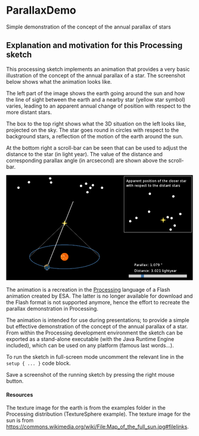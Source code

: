 # ParallaxDemo

Simple demonstration of the concept of the annual parallax of stars

## Explanation and motivation for this Processing sketch

This processing sketch implements an animation that provides a very basic
illustration of the concept of the annual parallax of a star. The screenshot
below shows what the animation looks like.

The left part of the image shows the earth going around the sun and how the
line of sight between the earth and a nearby star (yellow star symbol)
varies, leading to an apparent annual change of position with respect to the
more distant stars.

The box to the top right shows what the 3D situation on the left looks like,
projected on the sky. The star goes round in circles with respect to the
background stars, a reflection of the motion of the earth around the sun.

At the bottom right a scroll-bar can be seen that can be used to adjust the
distance to the star (in light year). The value of the distance and
corresponding parallax angle (in arcsecond) are shown above the scroll-bar.

![ParallaxDemo screenshot](parallax-demo.png)

The animation is a recreation in the [Processing](https://processing.org)
language of a Flash animation created by ESA. The latter is no longer
available for download and the Flash format is not supported anymore, hence
the effort to recreate the parallax demonstration in Processing.

The animation is intended for use during presentations; to provide a simple
but effective demonstration of the concept of the annual parallax of a star.
From within the Processing development environment the sketch can be
exported as a stand-alone executable (with the Java Runtime Engine
included), which can be used on any platform (famous last words...).

To run the sketch in full-screen mode uncomment the relevant line in the
`setup { ... }` code block.

Save a screenshot of the running sketch by pressing the right mouse button.

#### Resources

The texture image for the earth is from the examples folder in the
Processing distribution (TextureSphere example). The texture image for the
sun is from
<https://commons.wikimedia.org/wiki/File:Map_of_the_full_sun.jpg#filelinks>.

